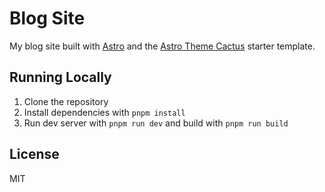 # Blog Site

My blog site built with [Astro](https://astro.build/) and the [Astro Theme Cactus](https://github.com/chrismwilliams/astro-theme-cactus) starter template.

## Running Locally

1. Clone the repository
2. Install dependencies with `pnpm install`
3. Run dev server with `pnpm run dev` and build with `pnpm run build`

## License

MIT
